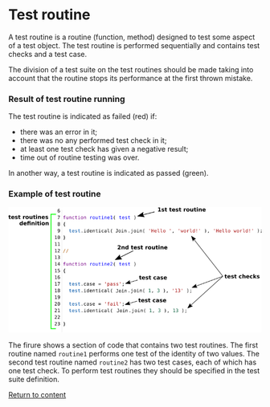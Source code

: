 # Test routine

A test routine is a routine (function, method) designed to test some aspect of a test object. The test routine is performed sequentially and contains test checks and a test case.

The division of a test suite on the test routines should be made taking into account that the routine stops its performance at the first thrown mistake.

### Result of test routine running

The test routine is indicated as failed (red) if:

- there was an error in it;
- there was no any performed test check in it;
- at least one test check has given a negative result;
- time out of routine testing was over.

In another way, a test routine is indicated as passed (green).

### Example of test routine

![test.routine](../../images/test.routine.png)

The firure shows a section of code that contains two test routines. The first routine named `routine1` performs one test of the identity of two values. The second test routine named `routine2` has two test cases, each of which has one test check. To perform test routines they should be specified in the test suite definition.

[Return to content](../README.md#Concepts)
